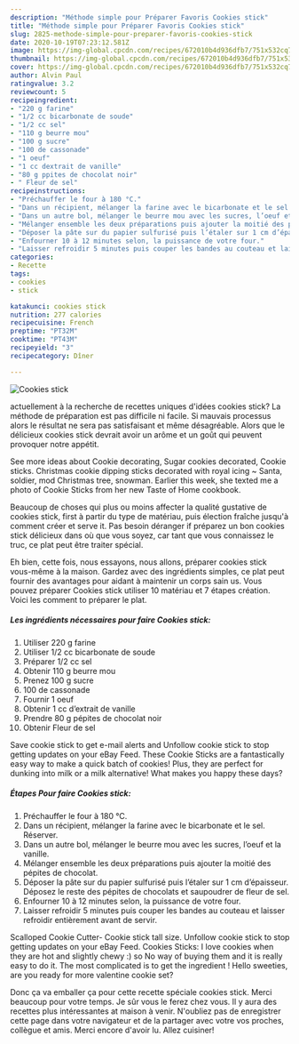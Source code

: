 ```yaml
---
description: "Méthode simple pour Préparer Favoris Cookies stick"
title: "Méthode simple pour Préparer Favoris Cookies stick"
slug: 2825-methode-simple-pour-preparer-favoris-cookies-stick
date: 2020-10-19T07:23:12.581Z
image: https://img-global.cpcdn.com/recipes/672010b4d936dfb7/751x532cq70/cookies-stick-photo-principale-de-la-recette.jpg
thumbnail: https://img-global.cpcdn.com/recipes/672010b4d936dfb7/751x532cq70/cookies-stick-photo-principale-de-la-recette.jpg
cover: https://img-global.cpcdn.com/recipes/672010b4d936dfb7/751x532cq70/cookies-stick-photo-principale-de-la-recette.jpg
author: Alvin Paul
ratingvalue: 3.2
reviewcount: 5
recipeingredient:
- "220 g farine"
- "1/2 cc bicarbonate de soude"
- "1/2 cc sel"
- "110 g beurre mou"
- "100 g sucre"
- "100 de cassonade"
- "1 oeuf"
- "1 cc dextrait de vanille"
- "80 g ppites de chocolat noir"
- " Fleur de sel"
recipeinstructions:
- "Préchauffer le four à 180 °C."
- "Dans un récipient, mélanger la farine avec le bicarbonate et le sel. Réserver."
- "Dans un autre bol, mélanger le beurre mou avec les sucres, l’oeuf et la vanille."
- "Mélanger ensemble les deux préparations puis ajouter la moitié des pépites de chocolat."
- "Déposer la pâte sur du papier sulfurisé puis l’étaler sur 1 cm d’épaisseur. Déposez le reste des pépites de chocolats et saupoudrer de fleur de sel."
- "Enfourner 10 à 12 minutes selon, la puissance de votre four."
- "Laisser refroidir 5 minutes puis couper les bandes au couteau et laisser refroidir entièrement avant de servir."
categories:
- Recette
tags:
- cookies
- stick

katakunci: cookies stick 
nutrition: 277 calories
recipecuisine: French
preptime: "PT32M"
cooktime: "PT43M"
recipeyield: "3"
recipecategory: Dîner

---
```



![Cookies stick](https://img-global.cpcdn.com/recipes/672010b4d936dfb7/751x532cq70/cookies-stick-photo-principale-de-la-recette.jpg)

actuellement à la recherche de recettes uniques d'idées cookies stick? La méthode de préparation est pas difficile ni facile. Si mauvais processus alors le résultat ne sera pas satisfaisant et même désagréable. Alors que le délicieux cookies stick devrait avoir un arôme et un goût qui peuvent provoquer notre appétit.

See more ideas about Cookie decorating, Sugar cookies decorated, Cookie sticks. Christmas cookie dipping sticks decorated with royal icing ~ Santa, soldier, mod Christmas tree, snowman. Earlier this week, she texted me a photo of Cookie Sticks from her new Taste of Home cookbook.

Beaucoup de choses qui plus ou moins affecter la qualité gustative de cookies stick, first à partir du type de matériau, puis élection fraîche jusqu'à comment créer et serve it. Pas besoin déranger if préparez un bon cookies stick délicieux dans où que vous soyez, car tant que vous connaissez le truc, ce plat peut être traiter spécial.


Eh bien, cette fois, nous essayons, nous allons, préparer cookies stick vous-même à la maison. Gardez avec des ingrédients simples, ce plat peut fournir des avantages pour aidant à maintenir un corps sain us. Vous pouvez préparer Cookies stick utiliser 10 matériau et 7 étapes création. Voici les comment to préparer le plat.

<!--inarticleads1-->

##### Les ingrédients nécessaires pour faire Cookies stick:

1. Utiliser 220 g farine
1. Utiliser 1/2 cc bicarbonate de soude
1. Préparer 1/2 cc sel
1. Obtenir 110 g beurre mou
1. Prenez 100 g sucre
1.  100 de cassonade
1. Fournir 1 oeuf
1. Obtenir 1 cc d’extrait de vanille
1. Prendre 80 g pépites de chocolat noir
1. Obtenir  Fleur de sel


Save cookie stick to get e-mail alerts and Unfollow cookie stick to stop getting updates on your eBay Feed. These Cookie Sticks are a fantastically easy way to make a quick batch of cookies! Plus, they are perfect for dunking into milk or a milk alternative! What makes you happy these days? 

<!--inarticleads2-->

##### Étapes Pour faire Cookies stick:

1. Préchauffer le four à 180 °C.
1. Dans un récipient, mélanger la farine avec le bicarbonate et le sel. Réserver.
1. Dans un autre bol, mélanger le beurre mou avec les sucres, l’oeuf et la vanille.
1. Mélanger ensemble les deux préparations puis ajouter la moitié des pépites de chocolat.
1. Déposer la pâte sur du papier sulfurisé puis l’étaler sur 1 cm d’épaisseur. Déposez le reste des pépites de chocolats et saupoudrer de fleur de sel.
1. Enfourner 10 à 12 minutes selon, la puissance de votre four.
1. Laisser refroidir 5 minutes puis couper les bandes au couteau et laisser refroidir entièrement avant de servir.


Scalloped Cookie Cutter- Cookie stick tall size. Unfollow cookie stick to stop getting updates on your eBay Feed. Cookies Sticks: I love cookies when they are hot and slightly chewy :) so No way of buying them and it is really easy to do it. The most complicated is to get the ingredient ! Hello sweeties, are you ready for more valentine cookie set? 


Donc ça va emballer ça pour cette recette spéciale cookies stick. Merci beaucoup pour votre temps. Je sûr vous le ferez chez vous. Il y aura des recettes plus  intéressantes at maison à venir. N'oubliez pas de enregistrer cette page dans votre navigateur et de la partager avec votre vos proches, collègue et amis. Merci encore d'avoir lu. Allez cuisiner!

